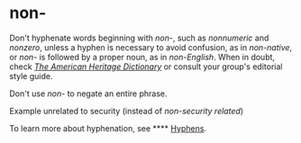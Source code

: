 # non-

Don't hyphenate words beginning with *non-*, such as *nonnumeric* and *nonzero*, unless a hyphen is necessary to avoid confusion, as in *non-native*, or *non-* is followed by a proper noun, as in *non-English*. When in doubt, check [*The American Heritage Dictionary*](https://ahdictionary.com/) or consult your group's editorial style guide.

Don't use *non-* to negate an entire phrase.

Example
unrelated to security (instead of *non-security related*)

To learn more about hyphenation, see **** [Hyphens](https://worldready.cloudapp.net/Styleguide/Read?id=2700&topicid=28765).
